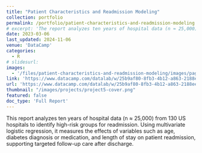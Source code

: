 ```yaml
---
title: "Patient Characteristics and Readmission Modeling"
collection: portfolio
permalink: /portfolio/patient-characteristics-and-readmission-modeling
# excerpt: 'The report analyzes ten years of hospital data (n ≈ 25,000) from 130 US hospitals to identify top predictors of patient readmission using a multivariate logistic regression. The findings identify priority patient profiles for targeted follow-up, supporting clinicians in optimizing care management and reducing hospital readmission rates.'
date: 2023-03-06
last_updated: 2024-11-06
venue: 'DataCamp'
categories:
  - R
# slidesurl:
images:
  - '/files/patient-characteristics-and-readmission-modeling/images/page-1.png'
link: 'https://www.datacamp.com/datalab/w/25b9af80-8fb3-4b12-a863-2188ee07d059'
url: 'https://www.datacamp.com/datalab/w/25b9af80-8fb3-4b12-a863-2188ee07d059'
thumbnail: "/images/projects/project5-cover.png"
featured: false
doc_type: 'Full Report'
---
```


This report analyzes ten years of hospital data (n ≈ 25,000) from 130 US hospitals to identify high-risk groups for readmission. Using multivariate logistic regression, it measures the effects of variables such as age, diabetes diagnosis or medication, and length of stay on patient readmission, supporting targeted follow-up care after discharge.